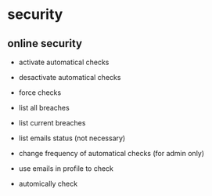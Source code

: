 # security

## online security

* activate automatical checks
* desactivate automatical checks
* force checks
* list all breaches
* list current breaches
* list emails status (not necessary)
* change frequency of automatical checks (for admin only)

* use emails in profile to check
* automically check
